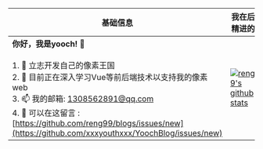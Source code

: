 |基础信息|我在后续精进的！|
|----------------------------------------------------------------------|----------------------------------------------------------------------|
| __你好，我是yooch! 👋__<br/><br/>1. 🔭 立志开发自己的像素王国<br/>2. 🌱 目前正在深入学习Vue等前后端技术以支持我的像素web<br/>3. 📫 我的邮箱: 1308562891@qq.com<br/>4. 💬 可以在这留言 : [https://github.com/reng99/blogs/issues/new](https://github.com/xxxyouthxxx/YoochBlog/issues/new) | [![reng99's github stats](https://github-readme-stats.vercel.app/api?username=xxxyouthxxx&show_icons=true&theme=dracula)](https://github.com/anuraghazra/github-readme-stats) |
